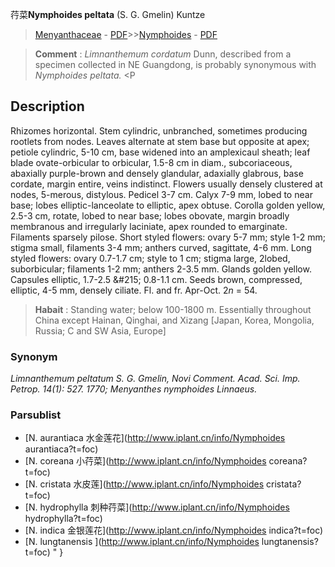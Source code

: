 荇菜**Nymphoides peltata** (S. G. Gmelin) Kuntze

> [Menyanthaceae](http://www.iplant.cn/info/Menyanthaceae?t=foc) - [PDF](http://www.iplant.cn/foc/pdf/Menyanthaceae.pdf)>>[Nymphoides](http://www.iplant.cn/info/Nymphoides?t=foc) - [PDF](http://www.iplant.cn/foc/pdf/Nymphoides.pdf)


> **Comment** : 
> *Limnanthemum cordatum* Dunn, described from a specimen collected in NE Guangdong, is probably synonymous with *Nymphoides peltata.* <P

## Description

Rhizomes horizontal. Stem cylindric, unbranched, sometimes producing rootlets from nodes. Leaves alternate at stem base but opposite at apex; petiole cylindric, 5-10 cm, base widened into an amplexicaul sheath; leaf blade ovate-orbicular to orbicular, 1.5-8 cm in diam., subcoriaceous, abaxially purple-brown and densely glandular, adaxially glabrous, base cordate, margin entire, veins indistinct. Flowers usually densely clustered at nodes, 5-merous, distylous. Pedicel 3-7 cm. Calyx 7-9 mm, lobed to near base; lobes elliptic-lanceolate to elliptic, apex obtuse. Corolla golden yellow, 2.5-3 cm, rotate, lobed to near base; lobes obovate, margin broadly membranous and irregularly laciniate, apex rounded to emarginate. Filaments sparsely pilose. Short styled flowers: ovary 5-7 mm; style 1-2 mm; stigma small, filaments 3-4 mm; anthers curved, sagittate, 4-6 mm. Long styled flowers: ovary 0.7-1.7 cm; style to 1 cm; stigma large, 2lobed, suborbicular; filaments 1-2 mm; anthers 2-3.5 mm. Glands golden yellow. Capsules elliptic, 1.7-2.5 &amp;#215; 0.8-1.1 cm. Seeds brown, compressed, elliptic, 4-5 mm, densely ciliate. Fl. and fr. Apr-Oct. 2*n* = 54.


> **Habait** : 
> Standing water; below 100-1800 m. Essentially throughout China except Hainan, Qinghai, and Xizang [Japan, Korea, Mongolia, Russia; C and SW Asia, Europe]

### Synonym
*Limnanthemum peltatum *S. G. Gmelin, Novi Comment. Acad. Sci. Imp. Petrop. 14(1): 527. 1770;* Menyanthes nymphoides *Linnaeus*.*



### Parsublist

* [N.  aurantiaca  水金莲花](http://www.iplant.cn/info/Nymphoides aurantiaca?t=foc)
* [N.  coreana  小荇菜](http://www.iplant.cn/info/Nymphoides coreana?t=foc)
* [N.  cristata  水皮莲](http://www.iplant.cn/info/Nymphoides cristata?t=foc)
* [N.  hydrophylla  刺种荇菜](http://www.iplant.cn/info/Nymphoides hydrophylla?t=foc)
* [N.  indica  金银莲花](http://www.iplant.cn/info/Nymphoides indica?t=foc)
* [N.  lungtanensis  ](http://www.iplant.cn/info/Nymphoides lungtanensis?t=foc)
"
}